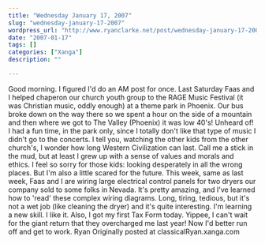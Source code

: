 ```yaml
---
title: "Wednesday January 17, 2007"
slug: "wednesday-january-17-2007"
wordpress_url: "http://www.ryanclarke.net/post/wednesday-january-17-2007/"
date: "2007-01-17"
tags: []
categories: ["Xanga"]
description: ""

---
```


Good morning. I figured I'd do an AM post for once.
Last Saturday Faas and I helped chaperon our church youth group to the RAGE Music Festival (it was Christian music, oddly enough) at a theme park in Phoenix. Our bus broke down on the way there so we spent a hour on the side of a mountain and then where we got to The Valley (Phoenix) it was low 40's! Unheard of! I had a fun time, in the park only, since I totally don't like that type of music I didn't go to the concerts. I tell you, watching the other kids from the other church's, I wonder how long Western Civilization can last. Call me a stick in the mud, but at least I grew up with a sense of values and morals and ethics. I feel so sorry for those kids: looking desperately in all the wrong places. But I'm also a little scared for the future.
This week, same as last week, Faas and I are wiring large electrical control panels for two dryers our company sold to some folks in Nevada. It's pretty amazing, and I've learned how to 'read' these complex wiring diagrams. Long, tiring, tedious, but it's not a wet job (like cleaning the dryer) and it's quite interesting. I'm learning a new skill. I like it.
Also, I got my first Tax Form today. Yippee, I can't wait for the giant return that they overcharged me last year!
Now I'd better run off and get to work.
Ryan
Originally posted at classicalRyan.xanga.com
